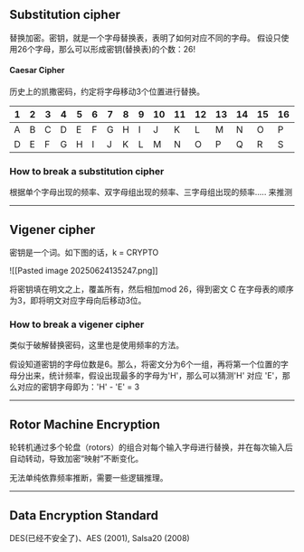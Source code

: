 ## Substitution cipher
替换加密。密钥，就是一个字母替换表，表明了如何对应不同的字母。
假设只使用26个字母，那么可以形成密钥(替换表)的个数：26!
#### Caesar Cipher
历史上的凯撒密码，约定将字母移动3个位置进行替换。

| 1   | 2   | 3   | 4   | 5   | 6   | 7   | 8   | 9   | 10  | 11  | 12  | 13  | 14  | 15  | 16  | 17  | 18  | 19  | 20  | 21  | 22  | 23  | 24  | 25  | 26  |
| --- | --- | --- | --- | --- | --- | --- | --- | --- | --- | --- | --- | --- | --- | --- | --- | --- | --- | --- | --- | --- | --- | --- | --- | --- | --- |
| A   | B   | C   | D   | E   | F   | G   | H   | I   | J   | K   | L   | M   | N   | O   | P   | Q   | R   | S   | T   | U   | V   | W   | X   | Y   | Z   |
| D   | E   | F   | G   | H   | I   | J   | K   | L   | M   | N   | O   | P   | Q   | R   | S   | T   | U   | V   | W   | X   | Y   | Z   | A   | B   | C   |

### How to break a substitution cipher
根据单个字母出现的频率、双字母组出现的频率、三字母组出现的频率.....
来推测

***
## Vigener cipher
密钥是一个词。如下图的话，k = CRYPTO

![[Pasted image 20250624135247.png]]

将密钥填在明文之上，覆盖所有，然后相加mod 26，得到密文
C 在字母表的顺序为3，即将明文对应字母向后移动3位。

### How to break a vigener cipher
类似于破解替换密码，这里也是使用频率的方法。

假设知道密钥的字母位数是6。那么，将密文分为6个一组，再将第一个位置的字母分出来，统计频率，假设出现最多的字母为'H'，那么可以猜测'H' 对应 'E'，那么对应的密钥字母即为：'H' - 'E' = 3

---
## Rotor Machine Encryption
轮转机通过多个轮盘（rotors）的组合对每个输入字母进行替换，并在每次输入后自动转动，导致加密“映射”不断变化。

无法单纯依靠频率推断，需要一些逻辑推理。

---
## Data Encryption Standard
DES(已经不安全了)、AES (2001), Salsa20 (2008) 

